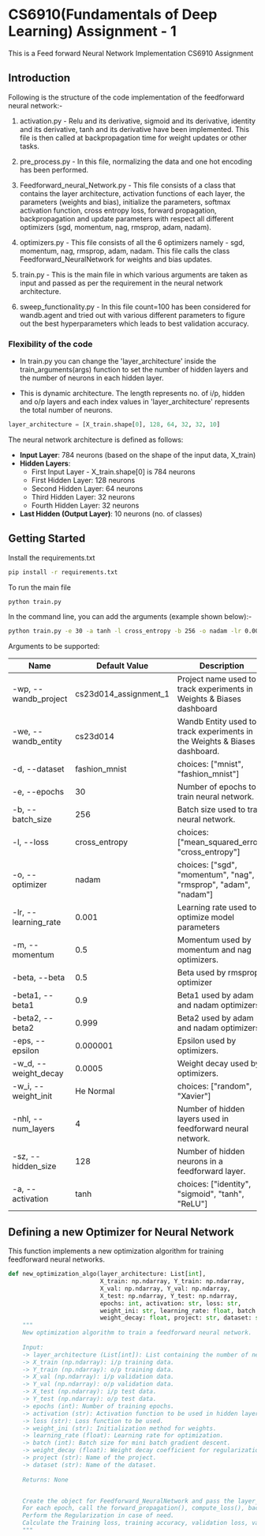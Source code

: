 # CS6910(Fundamentals of Deep Learning) Assignment - 1

This is a Feed forward Neural Network Implementation CS6910 Assignment

## Introduction

Following is the structure of the code implementation of the feedforward neural network:-

1) activation.py - Relu and its derivative, sigmoid and its derivative, identity and its derivative, tanh and its derivative have been implemented. This file is then called at backpropagation time for weight updates or other tasks.

2) pre_process.py - In this file, normalizing the data and one hot encoding has been performed.

3) Feedforward_neural_Network.py - This file consists of a class that contains the layer architecture, activation functions of each layer, the parameters (weights and bias), initialize the parameters, softmax activation function, cross entropy loss, forward propagation, backpropagation and update parameters with respect all different optimizers (sgd, momentum, nag, rmsprop, adam, nadam).

4) optimizers.py - This file consists of all the 6 optimizers namely - sgd, momentum, nag, rmsprop, adam, nadam. This file calls the class Feedforward_NeuralNetwork for weights and bias updates.

5) train.py - This is the main file in which various arguments are taken as input and passed as per the requirement in the neural network architecture.

6) sweep_functionality.py - In this file count=100 has been considered for wandb.agent and tried out with various different parameters to figure out the best hyperparameters which leads to best validation accuracy.

### Flexibility of the code 

- In train.py you can change the 'layer_architecture' inside the train_arguments(args) function to set the number of hidden layers and the number of neurons in each hidden layer. 

- This is dynamic architecture. The length represents no. of i/p, hidden and o/p layers and each index values in 'layer_architecture' represents the total number of neurons.


```python
layer_architecture = [X_train.shape[0], 128, 64, 32, 32, 10]
```

The neural network architecture is defined as follows:

- **Input Layer**: 784 neurons (based on the shape of the input data, X_train)
- **Hidden Layers**:
  - First Input Layer - X_train.shape[0] is 784 neurons
  - First Hidden Layer: 128 neurons
  - Second Hidden Layer: 64 neurons
  - Third Hidden Layer: 32 neurons
  - Fourth Hidden Layer: 32 neurons
- **Last Hidden (Output Layer)**: 10 neurons (no. of classes)

## Getting Started

Install the requirements.txt 
```bash
pip install -r requirements.txt
```

To run the main file
```bash
python train.py
```
In the command line, you can add the arguments (example shown below):-
```bash
python train.py -e 30 -a tanh -l cross_entropy -b 256 -o nadam -lr 0.001 -nhl 4 -sz 128 -w_i 'He Normal' -w_d 0.0005
```

Arguments to be supported:

| Name               | Default Value  | Description                                                                                      |
|--------------------|----------------|--------------------------------------------------------------------------------------------------|
| -wp, --wandb_project | cs23d014_assignment_1 | Project name  used to track experiments in Weights & Biases dashboard                             |
| -we, --wandb_entity | cs23d014         | Wandb Entity used to track experiments in the Weights & Biases dashboard.                        |
| -d, --dataset      | fashion_mnist  | choices: ["mnist", "fashion_mnist"]                                                              |
| -e, --epochs       | 30              | Number of epochs to train neural network.                                                        |
| -b, --batch_size   | 256              | Batch size used to train neural network.                                                         |
| -l, --loss         | cross_entropy  | choices: ["mean_squared_error", "cross_entropy"]                                                 |
| -o, --optimizer    | nadam            | choices: ["sgd", "momentum", "nag", "rmsprop", "adam", "nadam"]                                  |
| -lr, --learning_rate | 0.001           | Learning rate used to optimize model parameters                                                  |
| -m, --momentum     | 0.5            | Momentum used by momentum and nag optimizers.                                                    |
| -beta, --beta      | 0.5            | Beta used by rmsprop optimizer                                                                   |
| -beta1, --beta1    | 0.9            | Beta1 used by adam and nadam optimizers.                                                         |
| -beta2, --beta2    | 0.999            | Beta2 used by adam and nadam optimizers.                                                         |
| -eps, --epsilon    | 0.000001       | Epsilon used by optimizers.                                                                      |
| -w_d, --weight_decay | 0.0005            | Weight decay used by optimizers.                                                                 |
| -w_i, --weight_init | He Normal         | choices: ["random", "Xavier"]                                                                    |
| -nhl, --num_layers | 4              | Number of hidden layers used in feedforward neural network.                                      |
| -sz, --hidden_size | 128              | Number of hidden neurons in a feedforward layer.                                                 |
| -a, --activation   | tanh        | choices: ["identity", "sigmoid", "tanh", "ReLU"]                                                 |


## Defining a new Optimizer for Neural Network

This function implements a new optimization algorithm for training feedforward neural networks.

```python
def new_optimization_algo(layer_architecture: List[int], 
                          X_train: np.ndarray, Y_train: np.ndarray, 
                          X_val: np.ndarray, Y_val: np.ndarray, 
                          X_test: np.ndarray, Y_test: np.ndarray, 
                          epochs: int, activation: str, loss: str,
                          weight_ini: str, learning_rate: float, batch: int, 
                          weight_decay: float, project: str, dataset: str) -> None:
    """
    New optimization algorithm to train a feedforward neural network.
    
    Input:
    -> layer_architecture (List[int]): List containing the number of neurons in each layer.
    -> X_train (np.ndarray): i/p training data.
    -> Y_train (np.ndarray): o/p training data.
    -> X_val (np.ndarray): i/p validation data.
    -> Y_val (np.ndarray): o/p validation data.
    -> X_test (np.ndarray): i/p test data.
    -> Y_test (np.ndarray): o/p test data.
    -> epochs (int): Number of training epochs.
    -> activation (str): Activation function to be used in hidden layers.
    -> loss (str): Loss function to be used.
    -> weight_ini (str): Initialization method for weights.
    -> learning_rate (float): Learning rate for optimization.
    -> batch (int): Batch size for mini batch gradient descent.
    -> weight_decay (float): Weight decay coefficient for regularization.
    -> project (str): Name of the project.
    -> dataset (str): Name of the dataset.
    
    Returns: None


    Create the object for Feedforward_NeuralNetwork and pass the layer_architecture, activation, weight_ini, loss
    For each epoch, call the forward_propagation(), compute_loss(), backpropagation() and update_parameters() for weights and bias updates
    Perform the Regularization in case of need.
    Calculate the Training loss, training accuracy, validation loss, validation accuracy, testing loss and testing accuracy.
    """

